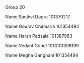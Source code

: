 Group 20

Name Sanjhvi Dogra 101370217

Name Gourav Chamaria 101354494

Name Harsh Padsala 101387963

Name Vedant Gohel 1013101398199

Name Megha Gangnani 101354494